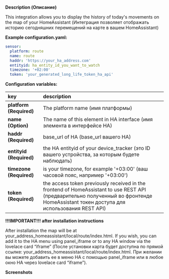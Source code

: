 **Description (Описание)**
<p>This integration allows you to display the history of today's movements on the map of your HomeAssistant (Интеграция позволяет отображать историю сегодняшних перемещений на карте в вашем HomeAssistant)</p>



**Example configuration.yaml:**

```yaml
sensor:
  platform: route
  name: route
  haddr: 'https://your_ha_address.com'
  entityid: ha_entity_id_you_want_to_watch
  timezone: '+02:00'
  token: 'your_generated_long_life_token_ha_api'
```



**Configuration variables:**  
  
key | description  
:--- | :---  
**platform (Required)** | The platform name (имя платформы)
**name (Option)** | The name of this element in HA interface (имя элемента в интерфейсе HA)
**haddr (Required)** | base_url of HA (base_url вашего HA)
**entityid (Required)** | the HA entityid of your device_tracker (это ID вашего устройства, за которым будете наблюдать)
**timezone (Required)** | is your timezone, for example '+03:00' (ваш часовой пояс, например '+03:00')
**token (Required)** | the access token previously received in the frontend of HomeAssistant to use REST API (предварительно полученный во фронтенде HomeAssistant токен доступа для использования REST API)
  
  
  
**!!!IMPORTANT!!! after installation instructions**

<p>After installation the map will be at your_address_homeassistant/local/route/index.html. If you wish, you can add it to the HA menu using panel_iframe or to any HA window via the lovelace card “iframe” (После установки карта будет доступна по прямой ссылке: your_address_homeassistant/local/route/index.html. При желании вы можете добавить ее в меню HA с помощью panel_iframe или в любое окно HA через lovelace card “iframe”).</p>



**Screenshots**
